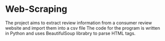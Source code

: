 # Web-Scraping
The project aims to extract review information from a consumer review website and import them into a csv file
The code for the program is written in Python and uses BeautifulSoup librabry to parse HTML tags.
